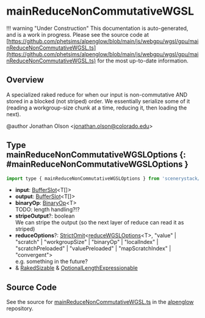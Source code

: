 # mainReduceNonCommutativeWGSL

!!! warning "Under Construction"
    This documentation is auto-generated, and is a work in progress. Please see the source code at
    [https://github.com/phetsims/alpenglow/blob/main/js/webgpu/wgsl/gpu/mainReduceNonCommutativeWGSL.ts](https://github.com/phetsims/alpenglow/blob/main/js/webgpu/wgsl/gpu/mainReduceNonCommutativeWGSL.ts) for the most up-to-date information.

## Overview

A specialized raked reduce for when our input is non-commutative AND stored in a blocked (not striped) order.
We essentially serialize some of it (reading a workgroup-size chunk at a time, reducing it, then loading the next).

@author Jonathan Olson &lt;jonathan.olson@colorado.edu&gt;

## Type mainReduceNonCommutativeWGSLOptions {: #mainReduceNonCommutativeWGSLOptions }


```js
import type { mainReduceNonCommutativeWGSLOptions } from 'scenerystack/alpenglow';
```


- **input**: [BufferSlot](../alpenglow/BufferSlot.md)&lt;T[]&gt;
- **output**: [BufferSlot](../alpenglow/BufferSlot.md)&lt;T[]&gt;
- **binaryOp**: [BinaryOp](../alpenglow/ConcreteType.md#BinaryOp)&lt;T&gt;
<br>  TODO: length handling?!?
- **stripeOutput**?: <span style="color: hsla(calc(var(--md-hue) + 180deg),80%,40%,1);">boolean</span>
<br>  We can stripe the output (so the next layer of reduce can read it as striped)
- **reduceOptions**?: [StrictOmit](../phet-core/StrictOmit.md)&lt;[reduceWGSLOptions](../alpenglow/reduceWGSL.md#reduceWGSLOptions)&lt;T&gt;, "value" | "scratch" | "workgroupSize" | "binaryOp" | "localIndex" | "scratchPreloaded" | "valuePreloaded" | "mapScratchIndex" | "convergent"&gt;
<br>  e.g. something in the future?
- &amp; [RakedSizable](../alpenglow/WGSLUtils.md#RakedSizable) &amp; [OptionalLengthExpressionable](../alpenglow/WGSLUtils.md#OptionalLengthExpressionable)




## Source Code

See the source for [mainReduceNonCommutativeWGSL.ts](https://github.com/phetsims/alpenglow/blob/main/js/webgpu/wgsl/gpu/mainReduceNonCommutativeWGSL.ts) in the [alpenglow](https://github.com/phetsims/alpenglow) repository.
